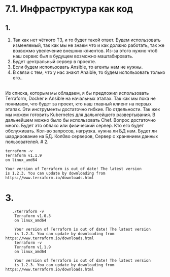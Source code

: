 # 7.1. Инфраструктура как код
## 1.
1) Так как нет чёткого ТЗ, и то будет такой ответ. Будем использовать изменяемый, так как мы не знаем что и как должно работать, так же возвожмо увелечение внешних клиентов. Из-за этого нужно чтоб наш сервис был в будущем возможно маштабировать.
2) Будет центральный сервер в проекте.
3) Если будем использовать Ansible, то агенты нам не нужны. 
4) В связи с тем, что у нас знают Anaible, то будем использовать только его..
</br>
Из списка, которым мы обладаем, я бы предложил использовать Terraform, Docker и Ansible на начальных этапах. Так как мы пока не понимаем, что будет за проект, кто наш главный клиент на первых этапах. Эти инструменты достаточно гибкие. По отдельности. Так жек мы можем готовить Kubernetes для дальнгейшего развертывания. 
В дальнейшем можно было бы использовать Chef.
Вопрос достаточно много. Будет это облако или физический сервер. Кто его будет обслуживать. Кол-во запросов, нагрузка. нужна ли БД нам. Будет ли шардирование на БД. Кол0во серверов, Сервер с хранением данных пользователей. 
# 2.

    terraform -v        
    Terraform v1.1.9
    on linux_amd64

    Your version of Terraform is out of date! The latest version
    is 1.2.3. You can update by downloading from https://www.terraform.io/downloads.html
# 3.

       ./terraform -v
        Terraform v1.0.3
        on linux_amd64

        Your version of Terraform is out of date! The latest version
        is 1.2.3. You can update by downloading from https://www.terraform.io/downloads.html
        terraform -v
        Terraform v1.1.9
        on linux_amd64

        Your version of Terraform is out of date! The latest version
        is 1.2.3. You can update by downloading from https://www.terraform.io/downloads.html

